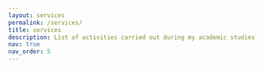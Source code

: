 ```yaml
---
layout: services
permalink: /services/
title: services
description: List of activities carried out during my academic studies
nav: true
nav_order: 5
---
```

